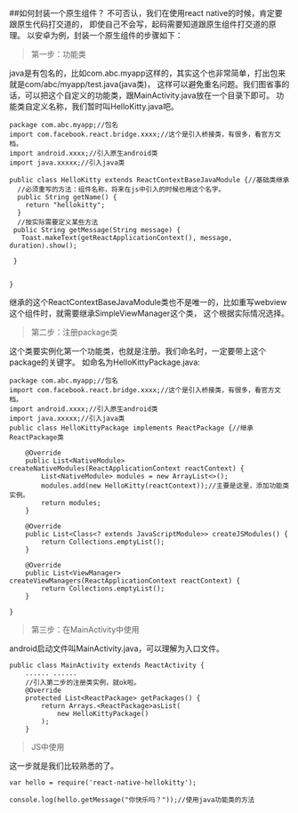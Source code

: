 ##如何封装一个原生组件？
不可否认，我们在使用react native的时候，肯定要跟原生代码打交道的，
即使自己不会写，起码需要知道跟原生组件打交道的原理。
以安卓为例，封装一个原生组件的步骤如下：

>第一步：功能类

java是有包名的，比如com.abc.myapp这样的，其实这个也非常简单，打出包来就是com/abc/myapp/test.java(java类)，
这样可以避免重名问题。我们图省事的话，可以把这个自定义的功能类，跟MainActivity.java放在一个目录下即可。
功能类自定义名称，我们暂时叫HelloKitty.java吧。
```
package com.abc.myapp;//包名
import com.facebook.react.bridge.xxxx;//这个是引入桥接类，有很多，看官方文档。
import android.xxxx;//引入原生android类
import java.xxxxx;//引入java类

public class HelloKitty extends ReactContextBaseJavaModule {//基础类继承
  //必须重写的方法：组件名称，将来在js中引入的时候也用这个名字。
  public String getName() {
    return "hellokitty";
  }
  //按实际需要定义某些方法
 public String getMessage(String message) {
   Toast.makeText(getReactApplicationContext(), message, duration).show();

 }


}
```
继承的这个ReactContextBaseJavaModule类也不是唯一的，比如重写webview这个组件时，就需要继承SimpleViewManager这个类，
这个根据实际情况选择。

>第二步：注册package类

这个类要实例化第一个功能类，也就是注册。我们命名时，一定要带上这个package的关键字。
如命名为HelloKittyPackage.java:

```
package com.abc.myapp;//包名
import com.facebook.react.bridge.xxxx;//这个是引入桥接类，有很多，看官方文档。
import android.xxxx;//引入原生android类
import java.xxxxx;//引入java类
public class HelloKittyPackage implements ReactPackage {//继承ReactPackage类

    @Override
    public List<NativeModule> createNativeModules(ReactApplicationContext reactContext) {
        List<NativeModule> modules = new ArrayList<>();
        modules.add(new HelloKitty(reactContext));//主要是这里，添加功能类实例。
        return modules;
    }

    @Override
    public List<Class<? extends JavaScriptModule>> createJSModules() {
        return Collections.emptyList();
    }

    @Override
    public List<ViewManager> createViewManagers(ReactApplicationContext reactContext) {
        return Collections.emptyList();
    }

}
```

>第三步：在MainActivity中使用

android启动文件叫MainActivity.java，可以理解为入口文件。

```
public class MainActivity extends ReactActivity {
    ...... ......
    //引入第二步的注册类实例，就ok啦。
    @Override
    protected List<ReactPackage> getPackages() {
        return Arrays.<ReactPackage>asList(
            new HelloKittyPackage()
        );
    }
```

>JS中使用

这一步就是我们比较熟悉的了。

```
var hello = require('react-native-hellokitty');

console.log(hello.getMessage("你快乐吗？"));//使用java功能类的方法


```
